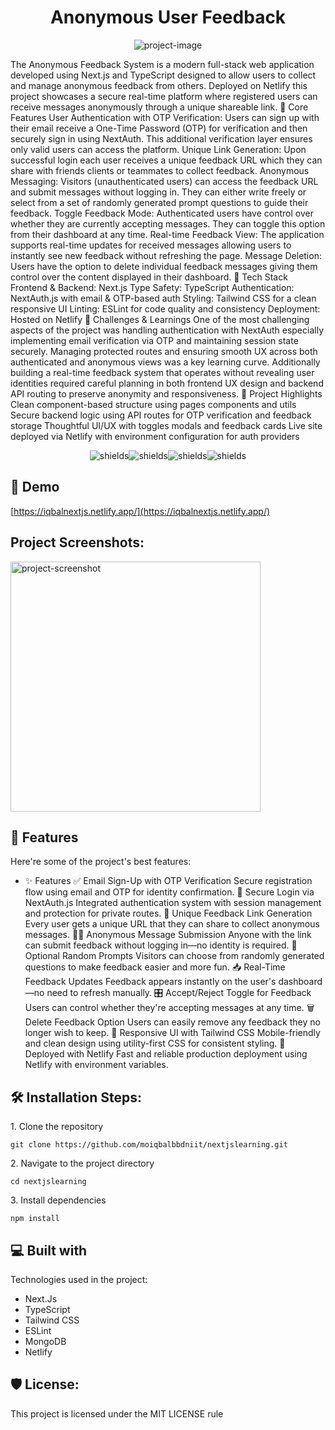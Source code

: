 <h1 align="center" id="title">Anonymous User Feedback</h1>

<p align="center"><img src="https://socialify.git.ci/moiqbalbbdniit/nextjslearning/image?font=Raleway&amp;language=1&amp;name=1&amp;owner=1&amp;pattern=Solid&amp;stargazers=1&amp;theme=Dark" alt="project-image"></p>

<p id="description">The Anonymous Feedback System is a modern full-stack web application developed using Next.js and TypeScript designed to allow users to collect and manage anonymous feedback from others. Deployed on Netlify this project showcases a secure real-time platform where registered users can receive messages anonymously through a unique shareable link. 🌟 Core Features User Authentication with OTP Verification: Users can sign up with their email receive a One-Time Password (OTP) for verification and then securely sign in using NextAuth. This additional verification layer ensures only valid users can access the platform. Unique Link Generation: Upon successful login each user receives a unique feedback URL which they can share with friends clients or teammates to collect feedback. Anonymous Messaging: Visitors (unauthenticated users) can access the feedback URL and submit messages without logging in. They can either write freely or select from a set of randomly generated prompt questions to guide their feedback. Toggle Feedback Mode: Authenticated users have control over whether they are currently accepting messages. They can toggle this option from their dashboard at any time. Real-time Feedback View: The application supports real-time updates for received messages allowing users to instantly see new feedback without refreshing the page. Message Deletion: Users have the option to delete individual feedback messages giving them control over the content displayed in their dashboard. 🧰 Tech Stack Frontend &amp; Backend: Next.js Type Safety: TypeScript Authentication: NextAuth.js with email &amp; OTP-based auth Styling: Tailwind CSS for a clean responsive UI Linting: ESLint for code quality and consistency Deployment: Hosted on Netlify 🧠 Challenges &amp; Learnings One of the most challenging aspects of the project was handling authentication with NextAuth especially implementing email verification via OTP and maintaining session state securely. Managing protected routes and ensuring smooth UX across both authenticated and anonymous views was a key learning curve. Additionally building a real-time feedback system that operates without revealing user identities required careful planning in both frontend UX design and backend API routing to preserve anonymity and responsiveness. 📁 Project Highlights Clean component-based structure using pages components and utils Secure backend logic using API routes for OTP verification and feedback storage Thoughtful UI/UX with toggles modals and feedback cards Live site deployed via Netlify with environment configuration for auth providers</p>

<p align="center"><img src="https://img.shields.io/badge/Next.js-Framework-black" alt="shields"><img src="https://img.shields.io/badge/TypeScript-Language-3178C6" alt="shields"><img src="https://img.shields.io/badge/Deployment-Netlify-00C7B7" alt="shields"><img src="https://img.shields.io/badge/Status-Live-brightgreen" alt="shields"></p>

<h2>🚀 Demo</h2>

[https://iqbalnextjs.netlify.app/](https://iqbalnextjs.netlify.app/)

<h2>Project Screenshots:</h2>

<img src="https://github.com/moiqbalbbdniit/nextjslearning/blob/master/public/projecrtss.png?raw=true" alt="project-screenshot" width="400" height="400/">

  
  
<h2>🧐 Features</h2>

Here're some of the project's best features:

*   ✨ Features ✅ Email Sign-Up with OTP Verification Secure registration flow using email and OTP for identity confirmation. 🔐 Secure Login via NextAuth.js Integrated authentication system with session management and protection for private routes. 🔗 Unique Feedback Link Generation Every user gets a unique URL that they can share to collect anonymous messages. 🧑‍💻 Anonymous Message Submission Anyone with the link can submit feedback without logging in—no identity is required. 📝 Optional Random Prompts Visitors can choose from randomly generated questions to make feedback easier and more fun. 📥 Real-Time Feedback Updates Feedback appears instantly on the user's dashboard—no need to refresh manually. 🎛️ Accept/Reject Toggle for Feedback Users can control whether they're accepting messages at any time. 🗑️ Delete Feedback Option Users can easily remove any feedback they no longer wish to keep. 📱 Responsive UI with Tailwind CSS Mobile-friendly and clean design using utility-first CSS for consistent styling. 🚀 Deployed with Netlify Fast and reliable production deployment using Netlify with environment variables.

<h2>🛠️ Installation Steps:</h2>

<p>1. Clone the repository</p>

```
git clone https://github.com/moiqbalbbdniit/nextjslearning.git
```

<p>2. Navigate to the project directory</p>

```
cd nextjslearning
```

<p>3. Install dependencies</p>

```
npm install
```

  
  
<h2>💻 Built with</h2>

Technologies used in the project:

*   Next.Js
*   TypeScript
*   Tailwind CSS
*   ESLint
*   MongoDB
*   Netlify

<h2>🛡️ License:</h2>

This project is licensed under the MIT LICENSE rule

